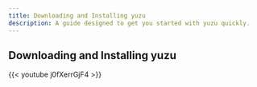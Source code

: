 ```yaml
---
title: Downloading and Installing yuzu
description: A guide designed to get you started with yuzu quickly.
---
```


## Downloading and Installing yuzu

{{< youtube j0fXerrGjF4 >}}

